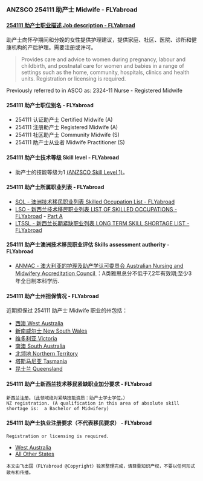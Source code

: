 ### ANZSCO 254111 助产士 Midwife - FLYabroad ###

####  [254111 助产士职业描述 Job description - FLYabroad](http://www.flyabroadvisa.com/anzsco/2541.html#254111)

助产士向怀孕期间和分娩的女性提供护理建议，提供家庭、社区、医院、诊所和健康机构的产后护理。需要注册或许可。

> Provides care and advice to women during pregnancy, labour and childbirth, and postnatal care for women and babies in a range of settings such as the home, community, hospitals, clinics and health units. Registration or licensing is required.

Previously referred to in ASCO as:
2324-11 Nurse - Registered Midwife

#### 254111 助产士职位别名 - FLYabroad
 
- 254111 认证助产士 Certified Midwife (A)
- 254111 注册助产士 Registered Midwife (A)
- 254111	 社区助产士 Community Midwife (S)
- 254111	 助产士从业者 Midwife Practitioner (S)

#### 254111 助产士技术等级 Skill level - FLYabroad

- 助产士的技能等级为1 [(ANZSCO Skill Level 1)](http://www.flyabroadvisa.com/anzsco/)。

#### 254111 助产士所属职业列表 - FLYabroad

- [SOL - 澳洲技术移民职业列表 Skilled Occupation List - FLYabroad](http://www.flyabroadvisa.com/sol/)
- [LSO - 新西兰技术移民职业列表 LIST OF SKILLED OCCUPATIONS - FLYabroad](http://nz.flyabroadvisa.com/lso/) - [Part A](parta)
- [LTSSL - 新西兰长期紧缺职业列表 LONG TERM SKILL SHORTAGE LIST - FLYabroad](http://nz.flyabroadvisa.com/work-residence/ltssl.html)

#### 254111 助产士澳洲技术移民职业评估 Skills assessment authority - FLYabroad

- [ANMAC - 澳大利亚的护理及助产学认可委员会 Australian Nursing and Midwifery Accreditation Council ](http://www.flyabroadvisa.com/ass/anmac.html)：A类雅思总分不低于7,2年有效期;至少3年全日制本科学历.

#### 254111 助产士州担保情况 - FLYabroad

近期担保过 254111 助产士 Midwife 职业的州包括：

- [西澳 West Australia](http://www.flyabroadvisa.com/zdb/wa.html)
- [新南威尔士 New South Wales](http://www.flyabroadvisa.com/zdb/nsw.html)
- [维多利亚 Victoria](http://www.flyabroadvisa.com/zdb/vic.html)
- [南澳 South Australia](http://www.flyabroadvisa.com/zdb/sa.html)
- [北领地 Northern Territory](http://www.flyabroadvisa.com/zdb/nt.html)
- [塔斯马尼亚 Tasmania](http://www.flyabroadvisa.com/zdb/tas.html)
- [昆士兰 Queensland](http://www.flyabroadvisa.com/zdb/qld.html)

#### 254111 助产士新西兰技术移民紧缺职业加分要求 - FLYabroad

    新西兰注册。（此领域绝对紧缺技能资质：助产士学士学位。）
    NZ registration. (A qualification in this area of absolute skill shortage is:  a Bachelor of Midwifery)

#### 254111 助产士执业注册要求（不代表移民要求） - FLYabroad

    Registration or licensing is required.

- [West Australia ](www.nmbwa.org.au)
- [All Other States](http://www.nursingmidwiferyboard.gov.au/)

`本文由飞出国（FLYabroad @Copyright）独家整理完成，请尊重知识产权，不要以任何形式散布和传播。`